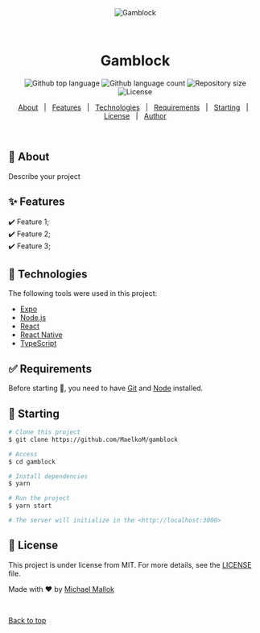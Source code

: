 <div align="center" id="top"> 
  <img src="./.github/app.gif" alt="Gamblock" />

  &#xa0;

  <!-- <a href="https://gamblock.netlify.app">Demo</a> -->
</div>

<h1 align="center">Gamblock</h1>

<p align="center">
  <img alt="Github top language" src="https://img.shields.io/github/languages/top/MaelkoM/gamblock?color=56BEB8">

  <img alt="Github language count" src="https://img.shields.io/github/languages/count/MaelkoM/gamblock?color=56BEB8">

  <img alt="Repository size" src="https://img.shields.io/github/repo-size/MaelkoM/gamblock?color=56BEB8">

  <img alt="License" src="https://img.shields.io/github/license/MaelkoM/gamblock?color=56BEB8">

  <!-- <img alt="Github issues" src="https://img.shields.io/github/issues/MaelkoM/gamblock?color=56BEB8" /> -->

  <!-- <img alt="Github forks" src="https://img.shields.io/github/forks/MaelkoM/gamblock?color=56BEB8" /> -->

  <!-- <img alt="Github stars" src="https://img.shields.io/github/stars/MaelkoM/gamblock?color=56BEB8" /> -->
</p>

<!-- Status -->

<!-- <h4 align="center"> 
	🚧  Gamblock 🚀 Under construction...  🚧
</h4> 

<hr> -->

<p align="center">
  <a href="#dart-about">About</a> &#xa0; | &#xa0; 
  <a href="#sparkles-features">Features</a> &#xa0; | &#xa0;
  <a href="#rocket-technologies">Technologies</a> &#xa0; | &#xa0;
  <a href="#white_check_mark-requirements">Requirements</a> &#xa0; | &#xa0;
  <a href="#checkered_flag-starting">Starting</a> &#xa0; | &#xa0;
  <a href="#memo-license">License</a> &#xa0; | &#xa0;
  <a href="https://github.com/MaelkoM" target="_blank">Author</a>
</p>

<br>

## :dart: About ##

Describe your project

## :sparkles: Features ##

:heavy_check_mark: Feature 1;\
:heavy_check_mark: Feature 2;\
:heavy_check_mark: Feature 3;

## :rocket: Technologies ##

The following tools were used in this project:

- [Expo](https://expo.io/)
- [Node.js](https://nodejs.org/en/)
- [React](https://pt-br.reactjs.org/)
- [React Native](https://reactnative.dev/)
- [TypeScript](https://www.typescriptlang.org/)

## :white_check_mark: Requirements ##

Before starting :checkered_flag:, you need to have [Git](https://git-scm.com) and [Node](https://nodejs.org/en/) installed.

## :checkered_flag: Starting ##

```bash
# Clone this project
$ git clone https://github.com/MaelkoM/gamblock

# Access
$ cd gamblock

# Install dependencies
$ yarn

# Run the project
$ yarn start

# The server will initialize in the <http://localhost:3000>
```

## :memo: License ##

This project is under license from MIT. For more details, see the [LICENSE](LICENSE.md) file.


Made with :heart: by <a href="https://github.com/MaelkoM" target="_blank">Michael Mallok</a>

&#xa0;

<a href="#top">Back to top</a>
